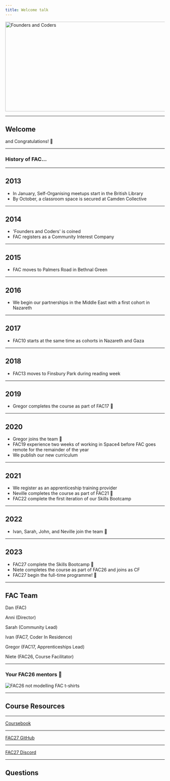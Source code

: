 ```yaml
---
title: Welcome talk
---
```


<img width="651" height="284" src="https://facresources.com/assets/logos/fac_logo.png" alt="Founders and Coders">

---

<!-- {.primary} -->

## Welcome

and Congratulations! 🎉

---

<!-- {.secondary} -->

### History of FAC...

---

## 2013

- In January, Self-Organising meetups start in the British Library
- By October, a classroom space is secured at Camden Collective

---

## 2014

- 'Founders and Coders' is coined
- FAC registers as a Community Interest Company

---

## 2015

- FAC moves to Palmers Road in Bethnal Green

---

## 2016

- We begin our partnerships in the Middle East with a first cohort in Nazareth

---

## 2017

- FAC10 starts at the same time as cohorts in Nazareth and Gaza

---

## 2018

- FAC13 moves to Finsbury Park during reading week

---

## 2019

- Gregor completes the course as part of FAC17 🚀

---

## 2020

- Gregor joins the team 🌱
- FAC19 experience two weeks of working in Space4 before FAC goes remote for the remainder of the year
- We publish our new curriculum

---

## 2021

- We register as an apprenticeship training provider
- Neville completes the course as part of FAC21 🚀
- FAC22 complete the first iteration of our Skills Bootcamp

---

## 2022

- Ivan, Sarah, John, and Neville join the team 🎉

---

## 2023

- FAC27 complete the Skills Bootcamp 🌱
- Niete completes the course as part of FAC26 and joins as CF
- FAC27 begin the full-time programme! 🚀

---

## FAC Team

Dan (FAC)

Anni (Director)

Sarah (Community Lead)

Ivan (FAC7, Coder In Residence)

Gregor (FAC17, Apprenticeships Lead)

Niete (FAC26, Course Facilitator)

---

### Your FAC26 mentors 💖

![FAC26 not modelling FAC t-shirts](../term-3/welcome-talk/FAC26.jpg)

---

<!-- {.primary} -->

## Course Resources

---

[Coursebook](https://learn.foundersandcoders.com)

---

[FAC27 GitHub](https://github.com/fac27)

---

[FAC27 Discord](https://discord.com/channels/781095715681992734/1063078529635467374)

---

<!-- {.primary} -->

## Questions

<!-- ## Pastoral Support

---

- You'll meet with your CF a couple of times to have a 1-1 catch-up
- Raise any questions or concerns you have here
- We're here to support you
- We are not trained in and cannot provide mental health support

--- -->

<!-- {.primary} -->

<!-- ## Safeguarding

---

**Safeguarding** means protecting children, young people and adults at risk from abuse and neglect.

---

**Prevent** is a government policy intended to safeguard people and communities from the threat of terrorism.

---

Safeguarding is about being vigilant.

If you see or hear anything that concerns you while studying here please use our reporting form to tell us about it.

---

Doing so will allow us to build up a case file of reported incidents that will help us be better prepared to identify and respond to potential issues in future.

---

Our safeguarding team is:

- **Designated Safeguarding Officer**: Dan Sofer
- **Deputy Designated Safeguarding Officer**: Gregor Thomson

---

Our reporting form is here:

https://airtable.com/shr3X3AAoT8JJwyb7

You can read more about safeguarding in the Coursebook:

https://learn.foundersandcoders.com/course/handbook/safeguarding/

--- -->

<!-- {.primary} -->
<!--
## Code of Conduct

---

[Code of Conduct](https://www.foundersandcoders.com/code-of-conduct/)

--- -->

<!-- {.primary} -->

<!-- ## Cohort expectations

---

Alongside the official code of conduct, we'd like you to think about what you expect from one another throughout the course. How can you each contribute to a supportive and welcoming learning environment? What do you expect from one another?

--- -->

<!-- {.primary} -->

<!-- ## Break! -->

